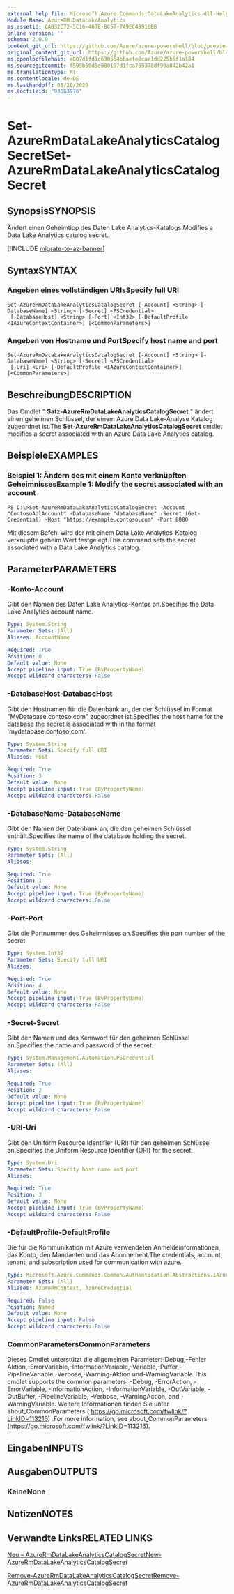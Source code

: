```yaml
---
external help file: Microsoft.Azure.Commands.DataLakeAnalytics.dll-Help.xml
Module Name: AzureRM.DataLakeAnalytics
ms.assetid: CAB32C72-5C16-467E-BC57-749EC49916BB
online version: ''
schema: 2.0.0
content_git_url: https://github.com/Azure/azure-powershell/blob/preview/src/ResourceManager/DataLakeAnalytics/Commands.DataLakeAnalytics/help/Set-AzureRmDataLakeAnalyticsCatalogSecret.md
original_content_git_url: https://github.com/Azure/azure-powershell/blob/preview/src/ResourceManager/DataLakeAnalytics/Commands.DataLakeAnalytics/help/Set-AzureRmDataLakeAnalyticsCatalogSecret.md
ms.openlocfilehash: e807d1fd1c630554bbaefe0cae1dd225b5f1a184
ms.sourcegitcommit: f599b50d5e980197d1fca769378df90a842b42a1
ms.translationtype: MT
ms.contentlocale: de-DE
ms.lasthandoff: 08/20/2020
ms.locfileid: "93663976"
---
```

# <span data-ttu-id="d2c35-101">Set-AzureRmDataLakeAnalyticsCatalogSecret</span><span class="sxs-lookup"><span data-stu-id="d2c35-101">Set-AzureRmDataLakeAnalyticsCatalogSecret</span></span>

## <span data-ttu-id="d2c35-102">Synopsis</span><span class="sxs-lookup"><span data-stu-id="d2c35-102">SYNOPSIS</span></span>
<span data-ttu-id="d2c35-103">Ändert einen Geheimtipp des Daten Lake Analytics-Katalogs.</span><span class="sxs-lookup"><span data-stu-id="d2c35-103">Modifies a Data Lake Analytics catalog secret.</span></span>

[!INCLUDE [migrate-to-az-banner](../../includes/migrate-to-az-banner.md)]

## <span data-ttu-id="d2c35-104">Syntax</span><span class="sxs-lookup"><span data-stu-id="d2c35-104">SYNTAX</span></span>

### <span data-ttu-id="d2c35-105">Angeben eines vollständigen URIs</span><span class="sxs-lookup"><span data-stu-id="d2c35-105">Specify full URI</span></span>
```
Set-AzureRmDataLakeAnalyticsCatalogSecret [-Account] <String> [-DatabaseName] <String> [-Secret] <PSCredential>
 [-DatabaseHost] <String> [-Port] <Int32> [-DefaultProfile <IAzureContextContainer>] [<CommonParameters>]
```

### <span data-ttu-id="d2c35-106">Angeben von Hostname und Port</span><span class="sxs-lookup"><span data-stu-id="d2c35-106">Specify host name and port</span></span>
```
Set-AzureRmDataLakeAnalyticsCatalogSecret [-Account] <String> [-DatabaseName] <String> [-Secret] <PSCredential>
 [-Uri] <Uri> [-DefaultProfile <IAzureContextContainer>] [<CommonParameters>]
```

## <span data-ttu-id="d2c35-107">Beschreibung</span><span class="sxs-lookup"><span data-stu-id="d2c35-107">DESCRIPTION</span></span>
<span data-ttu-id="d2c35-108">Das Cmdlet " **Satz-AzureRmDataLakeAnalyticsCatalogSecret** " ändert einen geheimen Schlüssel, der einem Azure Data Lake-Analyse Katalog zugeordnet ist.</span><span class="sxs-lookup"><span data-stu-id="d2c35-108">The **Set-AzureRmDataLakeAnalyticsCatalogSecret** cmdlet modifies a secret associated with an Azure Data Lake Analytics catalog.</span></span>

## <span data-ttu-id="d2c35-109">Beispiele</span><span class="sxs-lookup"><span data-stu-id="d2c35-109">EXAMPLES</span></span>

### <span data-ttu-id="d2c35-110">Beispiel 1: Ändern des mit einem Konto verknüpften Geheimnisses</span><span class="sxs-lookup"><span data-stu-id="d2c35-110">Example 1: Modify the secret associated with an account</span></span>
```
PS C:\>Set-AzureRmDataLakeAnalyticsCatalogSecret -Account "ContosoAdlAccount" -DatabaseName "databaseName" -Secret (Get-Credential) -Host "https://example.contoso.com" -Port 8080
```

<span data-ttu-id="d2c35-111">Mit diesem Befehl wird der mit einem Data Lake Analytics-Katalog verknüpfte geheim Wert festgelegt.</span><span class="sxs-lookup"><span data-stu-id="d2c35-111">This command sets the secret associated with a Data Lake Analytics catalog.</span></span>

## <span data-ttu-id="d2c35-112">Parameter</span><span class="sxs-lookup"><span data-stu-id="d2c35-112">PARAMETERS</span></span>

### <span data-ttu-id="d2c35-113">-Konto</span><span class="sxs-lookup"><span data-stu-id="d2c35-113">-Account</span></span>
<span data-ttu-id="d2c35-114">Gibt den Namen des Daten Lake Analytics-Kontos an.</span><span class="sxs-lookup"><span data-stu-id="d2c35-114">Specifies the Data Lake Analytics account name.</span></span>

```yaml
Type: System.String
Parameter Sets: (All)
Aliases: AccountName

Required: True
Position: 0
Default value: None
Accept pipeline input: True (ByPropertyName)
Accept wildcard characters: False
```

### <span data-ttu-id="d2c35-115">-DatabaseHost</span><span class="sxs-lookup"><span data-stu-id="d2c35-115">-DatabaseHost</span></span>
<span data-ttu-id="d2c35-116">Gibt den Hostnamen für die Datenbank an, der der Schlüssel im Format "MyDatabase.contoso.com" zugeordnet ist.</span><span class="sxs-lookup"><span data-stu-id="d2c35-116">Specifies the host name for the database the secret is associated with in the format 'mydatabase.contoso.com'.</span></span>

```yaml
Type: System.String
Parameter Sets: Specify full URI
Aliases: Host

Required: True
Position: 3
Default value: None
Accept pipeline input: True (ByPropertyName)
Accept wildcard characters: False
```

### <span data-ttu-id="d2c35-117">-DatabaseName</span><span class="sxs-lookup"><span data-stu-id="d2c35-117">-DatabaseName</span></span>
<span data-ttu-id="d2c35-118">Gibt den Namen der Datenbank an, die den geheimen Schlüssel enthält.</span><span class="sxs-lookup"><span data-stu-id="d2c35-118">Specifies the name of the database holding the secret.</span></span>

```yaml
Type: System.String
Parameter Sets: (All)
Aliases: 

Required: True
Position: 1
Default value: None
Accept pipeline input: True (ByPropertyName)
Accept wildcard characters: False
```

### <span data-ttu-id="d2c35-119">-Port</span><span class="sxs-lookup"><span data-stu-id="d2c35-119">-Port</span></span>
<span data-ttu-id="d2c35-120">Gibt die Portnummer des Geheimnisses an.</span><span class="sxs-lookup"><span data-stu-id="d2c35-120">Specifies the port number of the secret.</span></span>

```yaml
Type: System.Int32
Parameter Sets: Specify full URI
Aliases: 

Required: True
Position: 4
Default value: None
Accept pipeline input: True (ByPropertyName)
Accept wildcard characters: False
```

### <span data-ttu-id="d2c35-121">-Secret</span><span class="sxs-lookup"><span data-stu-id="d2c35-121">-Secret</span></span>
<span data-ttu-id="d2c35-122">Gibt den Namen und das Kennwort für den geheimen Schlüssel an.</span><span class="sxs-lookup"><span data-stu-id="d2c35-122">Specifies the name and password of the secret.</span></span>

```yaml
Type: System.Management.Automation.PSCredential
Parameter Sets: (All)
Aliases: 

Required: True
Position: 2
Default value: None
Accept pipeline input: True (ByPropertyName)
Accept wildcard characters: False
```

### <span data-ttu-id="d2c35-123">-URI</span><span class="sxs-lookup"><span data-stu-id="d2c35-123">-Uri</span></span>
<span data-ttu-id="d2c35-124">Gibt den Uniform Resource Identifier (URI) für den geheimen Schlüssel an.</span><span class="sxs-lookup"><span data-stu-id="d2c35-124">Specifies the Uniform Resource Identifier (URI) for the secret.</span></span>

```yaml
Type: System.Uri
Parameter Sets: Specify host name and port
Aliases: 

Required: True
Position: 3
Default value: None
Accept pipeline input: True (ByPropertyName)
Accept wildcard characters: False
```

### <span data-ttu-id="d2c35-125">-DefaultProfile</span><span class="sxs-lookup"><span data-stu-id="d2c35-125">-DefaultProfile</span></span>
<span data-ttu-id="d2c35-126">Die für die Kommunikation mit Azure verwendeten Anmeldeinformationen, das Konto, den Mandanten und das Abonnement.</span><span class="sxs-lookup"><span data-stu-id="d2c35-126">The credentials, account, tenant, and subscription used for communication with azure.</span></span>

```yaml
Type: Microsoft.Azure.Commands.Common.Authentication.Abstractions.IAzureContextContainer
Parameter Sets: (All)
Aliases: AzureRmContext, AzureCredential

Required: False
Position: Named
Default value: None
Accept pipeline input: False
Accept wildcard characters: False
```

### <span data-ttu-id="d2c35-127">CommonParameters</span><span class="sxs-lookup"><span data-stu-id="d2c35-127">CommonParameters</span></span>
<span data-ttu-id="d2c35-128">Dieses Cmdlet unterstützt die allgemeinen Parameter:-Debug,-Fehler Aktion,-ErrorVariable,-InformationVariable,-Variable,-Puffer,-PipelineVariable,-Verbose,-Warning-Aktion und-WarningVariable.</span><span class="sxs-lookup"><span data-stu-id="d2c35-128">This cmdlet supports the common parameters: -Debug, -ErrorAction, -ErrorVariable, -InformationAction, -InformationVariable, -OutVariable, -OutBuffer, -PipelineVariable, -Verbose, -WarningAction, and -WarningVariable.</span></span> <span data-ttu-id="d2c35-129">Weitere Informationen finden Sie unter about_CommonParameters ( https://go.microsoft.com/fwlink/?LinkID=113216) .</span><span class="sxs-lookup"><span data-stu-id="d2c35-129">For more information, see about_CommonParameters (https://go.microsoft.com/fwlink/?LinkID=113216).</span></span>

## <span data-ttu-id="d2c35-130">Eingaben</span><span class="sxs-lookup"><span data-stu-id="d2c35-130">INPUTS</span></span>

## <span data-ttu-id="d2c35-131">Ausgaben</span><span class="sxs-lookup"><span data-stu-id="d2c35-131">OUTPUTS</span></span>

### <span data-ttu-id="d2c35-132">Keine</span><span class="sxs-lookup"><span data-stu-id="d2c35-132">None</span></span>

## <span data-ttu-id="d2c35-133">Notizen</span><span class="sxs-lookup"><span data-stu-id="d2c35-133">NOTES</span></span>

## <span data-ttu-id="d2c35-134">Verwandte Links</span><span class="sxs-lookup"><span data-stu-id="d2c35-134">RELATED LINKS</span></span>

[<span data-ttu-id="d2c35-135">Neu – AzureRmDataLakeAnalyticsCatalogSecret</span><span class="sxs-lookup"><span data-stu-id="d2c35-135">New-AzureRmDataLakeAnalyticsCatalogSecret</span></span>](./New-AzureRmDataLakeAnalyticsCatalogSecret.md)

[<span data-ttu-id="d2c35-136">Remove-AzureRmDataLakeAnalyticsCatalogSecret</span><span class="sxs-lookup"><span data-stu-id="d2c35-136">Remove-AzureRmDataLakeAnalyticsCatalogSecret</span></span>](./Remove-AzureRmDataLakeAnalyticsCatalogSecret.md)


